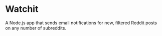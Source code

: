 # Watchit
A Node.js app that sends email notifications for new, filtered Reddit posts on any number of subreddits.
